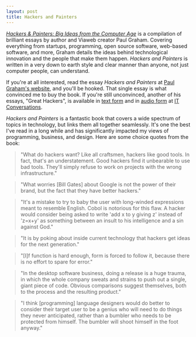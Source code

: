 ```yaml
---
layout: post
title: Hackers and Painters
---
```


_[Hackers & Painters: Big Ideas from the Computer Age](http://www.amazon.com/exec/obidos/tg/detail/-/0596006624)_ is a compilation of brilliant essays by author and Viaweb creator Paul Graham. Covering everything from startups, programming, open source software, web-based software, and more, Graham details the ideas behind technological innovation and the people that make them happen. _Hackers and Painters_ is written in a very down to earth style and clear manner than anyone, not just computer people, can understand.

If you're at all interested, read the essay _Hackers and Painters_ at [Paul Graham's website](http://www.paulgraham.com/hp.html), and you'll be hooked. That single essay is what convinced me to buy the book. If you're still unconvinced, another of his essays, "Great Hackers", is available in [text form](http://www.paulgraham.com/gh.html) and in [audio form](http://www.itconversations.com/shows/detail188.html) at [IT Conversations](http://www.itconversations.com/).

_Hackers and Painters_ is a fantastic book that covers a wide spectrum of topics in technology, but links them all together seamlessly.  It's one the best I've read in a long while and has significantly impacted my views of programming, business, and design.  Here are some choice quotes from the book:

>"What do hackers want? Like all craftsmen, hackers like good tools. In fact, that's an understatement. Good hackers find it unbearable to use bad tools. They'll simply refuse to work on projects with the wrong infrastructure."

>"What worries [Bill Gates] about Google is not the power of their brand, but the fact that they have better hackers."

>"It's a mistake to try to baby the user with long-winded expressions meant to resemble English.  Cobol is notorious for this flaw.  A hacker would consider being asked to write 'add x to y giving z' instead of 'z=x+y' as something between an insult to his intelligence and a sin against God."

>"It is by poking about inside current technology that hackers get ideas for the next generation."

>"[I]f function is hard enough, form is forced to follow it, because there is no effort to spare for error."

>"In the desktop software business, doing a release is a huge trauma, in which the whole company sweats and strains to push out a single, giant piece of code.  Obvious comparisons suggest themselves, both to the process and the resulting product."

>"I think [programming] language designers would do better to consider their target user to be a genius who will need to do things they never anticipated, rather than a bumbler who needs to be protected from himself.  The bumbler will shoot himself in the foot anyway."
